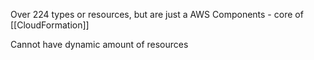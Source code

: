 
Over 224 types or resources, but are just a AWS Components - core of [[CloudFormation]]

Cannot have dynamic amount of resources